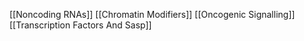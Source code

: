 [[Noncoding RNAs]]
[[Chromatin Modifiers]]
[[Oncogenic Signalling]]
[[Transcription Factors And Sasp]]
